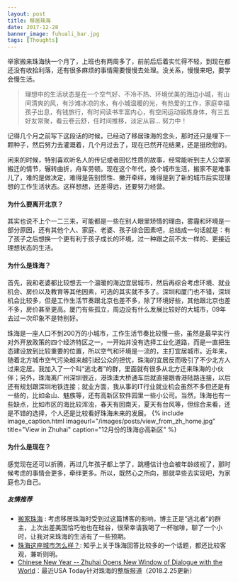 ```yaml
---
layout: post
title: 移居珠海
date: 2017-12-28
banner_image: fuhuali_bar.jpg
tags: [Thoughts]
---
```


举家搬来珠海快一个月了，上班也有两周多了，前前后后着实忙得不轻，到现在都还没有收拾利落，还有很多麻烦的事情需要慢慢去处理。没关系，慢慢来吧，要学会慢生活。

<!--more-->

> 理想中的生活状态是在一个空气好、不冷不热、环境优美的海边小城，有山间清爽的风，有沙滩冰凉的水，有小城温暖的光，有热爱的工作，家庭幸福孩子出息，有钱旅行，有时间读书丰富内心，有空闲运动锻炼身体，有三五好友常聚，看云卷云舒，任时间推移，淡定从容... 努力中！  

记得几个月之前写下这段话的时候，已经动了移居珠海的念头，那时还只是埋下一颗种子，然后努力去灌溉着，几个月过去了，现在已然开花结果，还是挺欣慰的。  

闲来的时候，特别喜欢听名人的传记或者回忆性质的故事，经常能听到主人公举家搬迁的情节，辗转曲折，舟车劳顿。现在这个年代，换个城市生活，搬家不是难事儿了，难的是做决定，难得是告别惯性、撇开牵绊，难得是到了新的城市后实现理想的工作生活状态。这样想想，还差得远，还要努力经营。

#### 为什么要离开北京？
其实也说不上个一二三来，可能都是一些在别人眼里矫情的理由，雾霾和环境是一部分原因，还有其他个人、家庭、老婆、孩子综合因素吧，总结成一句话就是：有了孩子之后想换一个更有利于孩子成长的环境，过一种跟之前不太一样的、更接近理想状态的生活。

#### 为什么是珠海？
首先，我和老婆都比较想去一个温暖的海边宜居城市，然后再综合考虑环境、就业机会、房价以及教育等其他因素，可选的其实就不多了。深圳和厦门也不错，深圳机会比较多，但是工作生活节奏跟北京也差不多，除了环境好些，其他跟北京也差不多，房价甚至更高。厦门有些孤立，周边没有什么发展比较好的大城市，09年去过一次印象不是特别好。  

珠海是一座人口不到200万的小城市，工作生活节奏比较慢一些，虽然是最早实行对外开放政策的四个经济特区之一，一开始并没有选择工业化道路，而是一直把生态建设放到比较重要的位置，所以空气和环境是一流的，主打宜居城市。近年来，随着北方城市空气污染越来越引起公众的担忧，珠海的宜居反而吸引了不少北方人过来定居。我加入了一个叫“逃北者”的群，里面就有很多从北方迁来珠海的小伙伴；另外，珠海离广州深圳很近，港珠澳大桥通车后就直接跟香港陆路连接，以后还有规划跟深圳地铁连接；就业方面，我从事的IT行业就业机会虽然不多但还是有一些的，比如金山、魅族等，还有高新区软件园里一些小公司。当然，珠海也有一些缺点，比如市区的海比较浑浊，春天有回南天，夏天有台风等，但综合来看，还是不错的选择，个人还是比较看好珠海未来的发展。
{% include image_caption.html imageurl="/images/posts/view_from_zh_home.jpg" title="View in Zhuhai" caption="12月份的珠海@高新区" %}


#### 为什么是现在？
感觉现在还可以折腾，再过几年孩子都上学了，跳槽估计也会被年龄歧视了，那时候考虑的事情会更多，牵绊更多。所以，既然心之所向，那就早些去实现吧，为家庭也为自己。


##### 友情推荐
* [搬家珠海](https://www.doyj.com/2013/07/29/%E6%90%AC%E5%AE%B6%E7%8F%A0%E6%B5%B7/) : 考虑移居珠海时受到过这篇博客的影响，博主正是“逃北者”的群主，上次出差美国恰巧他也在硅谷，很荣幸请我喝了一杯咖啡，聊了一个小时，让我对来珠海的生活有了一些预期。
* [珠海这座城市怎么样？](https://www.zhihu.com/question/21003671): 知乎上关于珠海回答比较多的一个话题，都还比较客观，兼听则明。
* [Chinese New Year -- Zhuhai Opens New Window of Dialogue with the World](http://subsites.chinadaily.com.cn/zhuhai/2018-02/24/c_146227.htm)：最近USA Today针对珠海的整版报道（2018.2.25更新）
